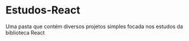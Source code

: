 # Estudos-React
Uma pasta que contém diversos projetos simples focada nos estudos da biblioteca React
